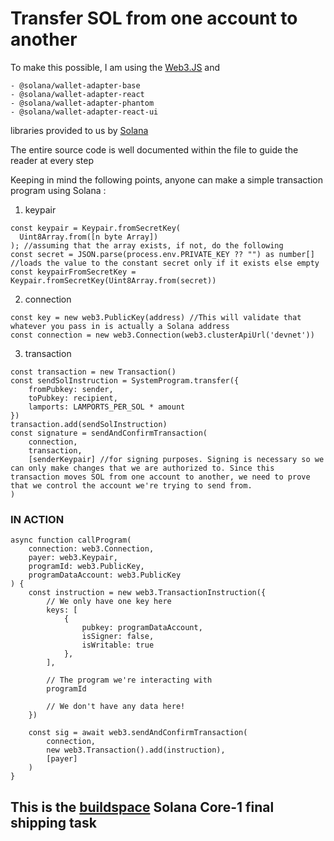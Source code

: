 

# Transfer SOL from one account to another

To make this possible, I am using the [Web3.JS](https://docs.solana.com/developing/clients/javascript-api) and 

    - @solana/wallet-adapter-base 
    - @solana/wallet-adapter-react 
    - @solana/wallet-adapter-phantom 
    - @solana/wallet-adapter-react-ui 
    
libraries provided to us by [Solana](https://solana.com/)

The entire source code is well documented within the file to guide the reader at every step

Keeping in mind the following points, anyone can make a simple transaction program using Solana :

1. keypair

```
const keypair = Keypair.fromSecretKey(
  Uint8Array.from([n byte Array])
); //assuming that the array exists, if not, do the following
const secret = JSON.parse(process.env.PRIVATE_KEY ?? "") as number[] //loads the value to the constant secret only if it exists else empty
const keypairFromSecretKey = Keypair.fromSecretKey(Uint8Array.from(secret))
```

2. connection

```
const key = new web3.PublicKey(address) //This will validate that whatever you pass in is actually a Solana address
const connection = new web3.Connection(web3.clusterApiUrl('devnet'))
```

3. transaction

```
const transaction = new Transaction()
const sendSolInstruction = SystemProgram.transfer({
    fromPubkey: sender,
    toPubkey: recipient,
    lamports: LAMPORTS_PER_SOL * amount
})
transaction.add(sendSolInstruction)
const signature = sendAndConfirmTransaction(
    connection,
    transaction,
    [senderKeypair] //for signing purposes. Signing is necessary so we can only make changes that we are authorized to. Since this transaction moves SOL from one account to another, we need to prove that we control the account we're trying to send from.
)
```


### IN ACTION ###

```
async function callProgram(
    connection: web3.Connection,
    payer: web3.Keypair,
    programId: web3.PublicKey,
    programDataAccount: web3.PublicKey
) {
    const instruction = new web3.TransactionInstruction({
        // We only have one key here
        keys: [
            {
                pubkey: programDataAccount,
                isSigner: false,
                isWritable: true
            },
        ],
        
        // The program we're interacting with
        programId
        
        // We don't have any data here!
    })

    const sig = await web3.sendAndConfirmTransaction(
        connection,
        new web3.Transaction().add(instruction),
        [payer]
    )
}
```

## This is the [buildspace](https://buildspace.so/) Solana Core-1 final shipping task

